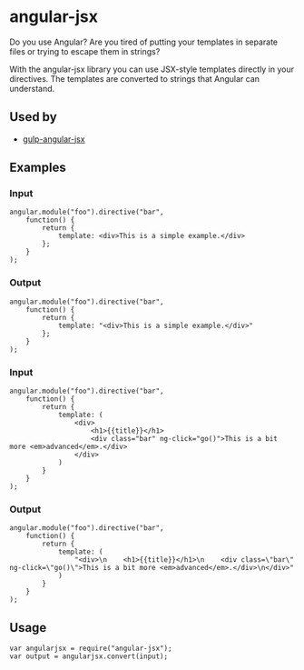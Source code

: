 # angular-jsx
Do you use Angular? Are you tired of putting your templates in separate files or trying to escape them in strings?

With the angular-jsx library you can use JSX-style templates directly in your directives. The templates are converted to strings that Angular can understand.

## Used by
* [gulp-angular-jsx](https://www.github.com/thesam/gulp-angular-jsx)

## Examples
### Input
```
angular.module("foo").directive("bar",
    function() {
        return {
            template: <div>This is a simple example.</div>
        };
    }
);
```
### Output
```
angular.module("foo").directive("bar",
    function() {
        return {
            template: "<div>This is a simple example.</div>"
        };
    }
);
```
### Input
```
angular.module("foo").directive("bar",
    function() {
        return {
            template: (
                <div>
                    <h1>{{title}}</h1>
                    <div class="bar" ng-click="go()">This is a bit more <em>advanced</em>.</div>
                </div>
            )
        }
    }
);
```
### Output
```
angular.module("foo").directive("bar",
    function() {
        return {
            template: (
                "<div>\n    <h1>{{title}}</h1>\n    <div class=\"bar\" ng-click=\"go()\">This is a bit more <em>advanced</em>.</div>\n</div>"
            )
        }
    }
);
```
## Usage
```
var angularjsx = require("angular-jsx");
var output = angularjsx.convert(input);
```
